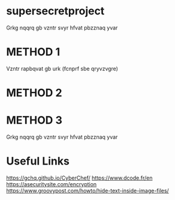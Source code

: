 # supersecretproject
Grkg nqqrq gb vzntr svyr hfvat pbzznaq yvar

# METHOD 1
Vzntr rapbqvat gb urk (fcnprf sbe qryvzvgre)
# METHOD 2

# METHOD 3
Grkg nqqrq gb vzntr svyr hfvat pbzznaq yvar

# Useful Links
https://gchq.github.io/CyberChef/
https://www.dcode.fr/en
https://asecuritysite.com/encryption
https://www.groovypost.com/howto/hide-text-inside-image-files/
